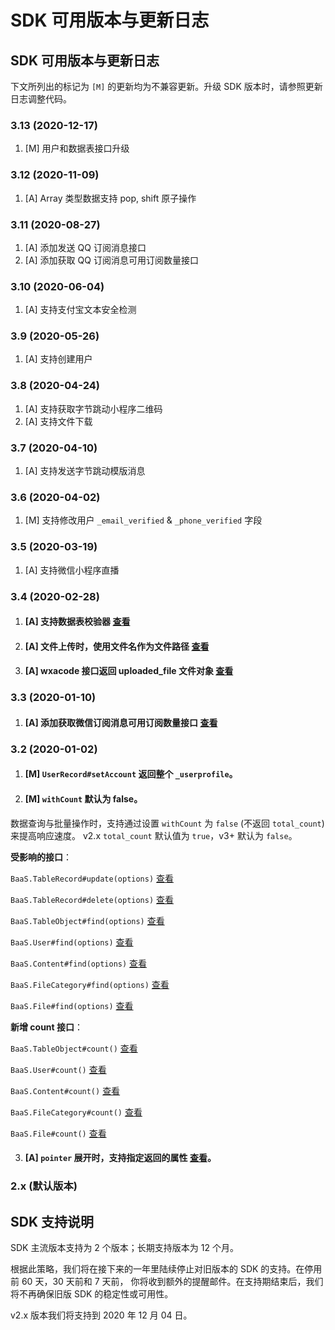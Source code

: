 # SDK 可用版本与更新日志

## SDK 可用版本与更新日志

下文所列出的标记为 `[M]` 的更新均为不兼容更新。升级 SDK 版本时，请参照更新日志调整代码。

### 3.13 (2020-12-17)
1. [M] 用户和数据表接口升级

### 3.12 (2020-11-09)
1. [A] Array 类型数据支持 pop, shift 原子操作

### 3.11 (2020-08-27)
1. [A] 添加发送 QQ 订阅消息接口
2. [A] 添加获取 QQ 订阅消息可用订阅数量接口

### 3.10 (2020-06-04)
1. [A] 支持支付宝文本安全检测

### 3.9 (2020-05-26)
1. [A] 支持创建用户

### 3.8 (2020-04-24)
1. [A] 支持获取字节跳动小程序二维码
2. [A] 支持文件下载

### 3.7 (2020-04-10)
1. [A] 支持发送字节跳动模版消息

### 3.6 (2020-04-02)
1. [M] 支持修改用户 `_email_verified` & `_phone_verified` 字段

### 3.5 (2020-03-19)
1. [A] 支持微信小程序直播

### 3.4 (2020-02-28)

1. #### [A] 支持数据表校验器 [查看](/cloud-function/node-sdk/schema/validator.md)
2. #### [A] 文件上传时，使用文件名作为文件路径 [查看](/cloud-function/node-sdk/file/file.md)
3. #### [A] wxacode 接口返回 uploaded_file 文件对象 [查看](/cloud-function/node-sdk/wxacode.md)

### 3.3 (2020-01-10)

1. #### [A] 添加获取微信订阅消息可用订阅数量接口 [查看](/cloud-function/node-sdk/wechat-subscribe-message/wechat-subscribe-message-ticket.md)

### 3.2 (2020-01-02)
1. #### [M] `UserRecord#setAccount` 返回整个 `_userprofile`。
2. #### [M] `withCount` 默认为 false。

  数据查询与批量操作时，支持通过设置 `withCount` 为 `false` (不返回 `total_count`) 来提高响应速度。
  v2.x `total_count` 默认值为 `true`，v3+ 默认为 `false`。

  **受影响的接口**：

  `BaaS.TableRecord#update(options)` [查看](/cloud-function/node-sdk/schema/update-record.md)

  `BaaS.TableRecord#delete(options)` [查看](/cloud-function/node-sdk/schema/delete-record.md)

  `BaaS.TableObject#find(options)` [查看](/cloud-function/node-sdk/schema/query.md)

  `BaaS.User#find(options)` [查看](/cloud-function/node-sdk/user.md)

  `BaaS.Content#find(options)` [查看](/cloud-function/node-sdk/content/content.md)

  `BaaS.FileCategory#find(options)` [查看](/cloud-function/node-sdk/file/file-category.md)

  `BaaS.File#find(options)` [查看](/cloud-function/node-sdk/file/file.md)

  **新增 count 接口**：

  `BaaS.TableObject#count()` [查看](/cloud-function/node-sdk/schema/query.md)

  `BaaS.User#count()` [查看](/cloud-function/node-sdk/user.md)

  `BaaS.Content#count()` [查看](/cloud-function/node-sdk/content/content.md)

  `BaaS.FileCategory#count()` [查看](/cloud-function/node-sdk/file/file-category.md)

  `BaaS.File#count()` [查看](/cloud-function/node-sdk/file/file.md)

3. #### [A] `pointer` 展开时，支持指定返回的属性 [查看](/cloud-function/node-sdk/schema/select-and-expand.md)。

### 2.x (默认版本)

## SDK 支持说明

SDK 主流版本支持为 2 个版本；长期支持版本为 12 个月。

根据此策略，我们将在接下来的一年里陆续停止对旧版本的 SDK 的支持。在停用前 60 天，30 天前和 7 天前，
你将收到额外的提醒邮件。在支持期结束后，我们将不再确保旧版 SDK 的稳定性或可用性。

v2.x 版本我们将支持到 2020 年 12 月 04 日。

